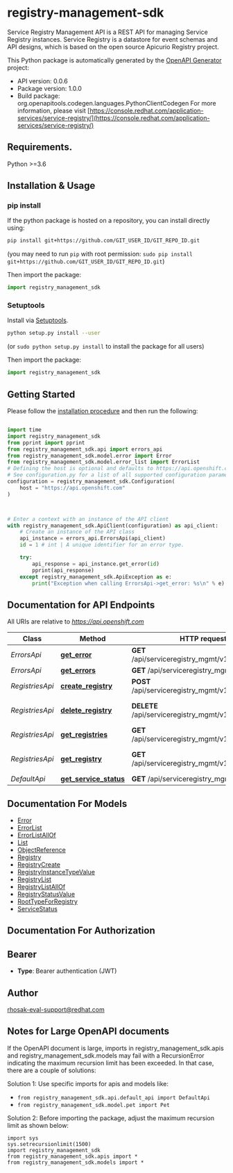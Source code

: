 # registry-management-sdk
Service Registry Management API is a REST API for managing Service Registry instances. Service Registry is a datastore for event schemas and API designs, which is based on the open source Apicurio Registry project.

This Python package is automatically generated by the [OpenAPI Generator](https://openapi-generator.tech) project:

- API version: 0.0.6
- Package version: 1.0.0
- Build package: org.openapitools.codegen.languages.PythonClientCodegen
For more information, please visit [https://console.redhat.com/application-services/service-registry/](https://console.redhat.com/application-services/service-registry/)

## Requirements.

Python >=3.6

## Installation & Usage
### pip install

If the python package is hosted on a repository, you can install directly using:

```sh
pip install git+https://github.com/GIT_USER_ID/GIT_REPO_ID.git
```
(you may need to run `pip` with root permission: `sudo pip install git+https://github.com/GIT_USER_ID/GIT_REPO_ID.git`)

Then import the package:
```python
import registry_management_sdk
```

### Setuptools

Install via [Setuptools](http://pypi.python.org/pypi/setuptools).

```sh
python setup.py install --user
```
(or `sudo python setup.py install` to install the package for all users)

Then import the package:
```python
import registry_management_sdk
```

## Getting Started

Please follow the [installation procedure](#installation--usage) and then run the following:

```python

import time
import registry_management_sdk
from pprint import pprint
from registry_management_sdk.api import errors_api
from registry_management_sdk.model.error import Error
from registry_management_sdk.model.error_list import ErrorList
# Defining the host is optional and defaults to https://api.openshift.com
# See configuration.py for a list of all supported configuration parameters.
configuration = registry_management_sdk.Configuration(
    host = "https://api.openshift.com"
)



# Enter a context with an instance of the API client
with registry_management_sdk.ApiClient(configuration) as api_client:
    # Create an instance of the API class
    api_instance = errors_api.ErrorsApi(api_client)
    id = 1 # int | A unique identifier for an error type.

    try:
        api_response = api_instance.get_error(id)
        pprint(api_response)
    except registry_management_sdk.ApiException as e:
        print("Exception when calling ErrorsApi->get_error: %s\n" % e)
```

## Documentation for API Endpoints

All URIs are relative to *https://api.openshift.com*

Class | Method | HTTP request | Description
------------ | ------------- | ------------- | -------------
*ErrorsApi* | [**get_error**](docs/ErrorsApi.md#get_error) | **GET** /api/serviceregistry_mgmt/v1/errors/{id} | 
*ErrorsApi* | [**get_errors**](docs/ErrorsApi.md#get_errors) | **GET** /api/serviceregistry_mgmt/v1/errors | 
*RegistriesApi* | [**create_registry**](docs/RegistriesApi.md#create_registry) | **POST** /api/serviceregistry_mgmt/v1/registries | 
*RegistriesApi* | [**delete_registry**](docs/RegistriesApi.md#delete_registry) | **DELETE** /api/serviceregistry_mgmt/v1/registries/{id} | Delete a Registry instance
*RegistriesApi* | [**get_registries**](docs/RegistriesApi.md#get_registries) | **GET** /api/serviceregistry_mgmt/v1/registries | 
*RegistriesApi* | [**get_registry**](docs/RegistriesApi.md#get_registry) | **GET** /api/serviceregistry_mgmt/v1/registries/{id} | Get a Registry instance
*DefaultApi* | [**get_service_status**](docs/DefaultApi.md#get_service_status) | **GET** /api/serviceregistry_mgmt/v1/status | 


## Documentation For Models

 - [Error](docs/Error.md)
 - [ErrorList](docs/ErrorList.md)
 - [ErrorListAllOf](docs/ErrorListAllOf.md)
 - [List](docs/List.md)
 - [ObjectReference](docs/ObjectReference.md)
 - [Registry](docs/Registry.md)
 - [RegistryCreate](docs/RegistryCreate.md)
 - [RegistryInstanceTypeValue](docs/RegistryInstanceTypeValue.md)
 - [RegistryList](docs/RegistryList.md)
 - [RegistryListAllOf](docs/RegistryListAllOf.md)
 - [RegistryStatusValue](docs/RegistryStatusValue.md)
 - [RootTypeForRegistry](docs/RootTypeForRegistry.md)
 - [ServiceStatus](docs/ServiceStatus.md)


## Documentation For Authorization


## Bearer

- **Type**: Bearer authentication (JWT)


## Author

rhosak-eval-support@redhat.com


## Notes for Large OpenAPI documents
If the OpenAPI document is large, imports in registry_management_sdk.apis and registry_management_sdk.models may fail with a
RecursionError indicating the maximum recursion limit has been exceeded. In that case, there are a couple of solutions:

Solution 1:
Use specific imports for apis and models like:
- `from registry_management_sdk.api.default_api import DefaultApi`
- `from registry_management_sdk.model.pet import Pet`

Solution 2:
Before importing the package, adjust the maximum recursion limit as shown below:
```
import sys
sys.setrecursionlimit(1500)
import registry_management_sdk
from registry_management_sdk.apis import *
from registry_management_sdk.models import *
```

